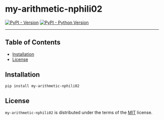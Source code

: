 # my-arithmetic-nphili02

[![PyPI - Version](https://img.shields.io/pypi/v/my-arithmetic-nphili02.svg)](https://pypi.org/project/my-arithmetic-nphili02)
[![PyPI - Python Version](https://img.shields.io/pypi/pyversions/my-arithmetic-nphili02.svg)](https://pypi.org/project/my-arithmetic-nphili02)

-----

## Table of Contents

- [Installation](#installation)
- [License](#license)

## Installation

```console
pip install my-arithmetic-nphili02
```

## License

`my-arithmetic-nphili02` is distributed under the terms of the [MIT](https://spdx.org/licenses/MIT.html) license.
